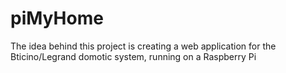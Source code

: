 piMyHome
========

The idea behind this project is creating a web application for the Bticino/Legrand domotic system, running on a Raspberry Pi
